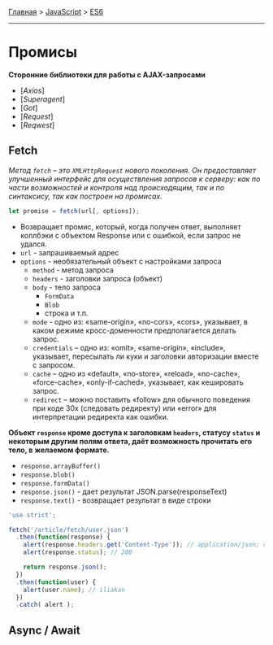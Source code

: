[Главная](../README.md#readme) > [JavaScript](./README_JS.md#readme) > [ES6](./ES6.md#readme)

***

# Промисы

**Сторонние библиотеки для работы с AJAX-запросами**

* [*Axios*]
* [*Superagent*]
* [*Got*]
* [*Request*]
* [*Reqwest*]

## Fetch

*Метод `fetch` – это `XMLHttpRequest` нового поколения. Он предоставляет улучшенный интерфейс для осуществления запросов к серверу: как по части возможностей и контроля над происходящим, так и по синтаксису, так как построен на промисах.*

```javascript
let promise = fetch(url[, options]);
```

* Возвращает промис, который, когда получен ответ, выполняет коллбэки с объектом Response или с ошибкой, если запрос не удался.
* `url` - запрашиваемый адрес
* `options` - необязательный объект с настройками запроса
  * `method` - метод запроса
  * `headers` - заголовки запроса (объект)
  * `body` - тело запроса
    * `FormData`
    * `Blob`
    * строка и т.п.
  * `mode` - одно из: «same-origin», «no-cors», «cors», указывает, в каком режиме кросс-доменности предполагается делать запрос.
  * `credentials` – одно из: «omit», «same-origin», «include», указывает, пересылать ли куки и заголовки авторизации вместе с запросом.
  * `cache` – одно из «default», «no-store», «reload», «no-cache», «force-cache», «only-if-cached», указывает, как кешировать запрос.
  * `redirect` – можно поставить «follow» для обычного поведения при коде 30x (следовать редиректу) или «error» для интерпретации редиректа как ошибки.

**Объект `response` кроме доступа к заголовкам `headers`, статусу `status` и некоторым другим полям ответа, даёт возможность прочитать его тело, в желаемом формате.**

* `response.arrayBuffer()`
* `response.blob()`
* `response.formData()`
* `response.json()` - дает результат JSON.parse(responseText)
* `response.text()` - возвращает результат в виде строки

```javascript
'use strict';

fetch('/article/fetch/user.json')
  .then(function(response) {
    alert(response.headers.get('Content-Type')); // application/json; charset=utf-8
    alert(response.status); // 200

    return response.json();
  })
  .then(function(user) {
    alert(user.name); // iliakan
  })
  .catch( alert );
```

## Async / Await